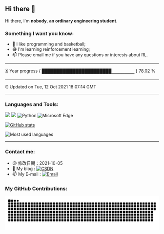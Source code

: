 ## Hi there 👋

Hi there, I'm **nobody**, **an ordinary engineering student**.



### Something I want you know:

- 🏀 I like programming and basketball;
- 😁 I'm learning reinforcement learning;
- 📫 Please email me if you have any questions or interests about RL.

---


⏳ Year progress { ███████████████████████▁▁▁▁▁▁▁ } 78.02 %

---

⏰ Updated on Tue, 12 Oct 2021 18:07:14 GMT

---

### Languages and Tools:

![](https://img.shields.io/badge/tool-VS--Code-blue) 
![](https://img.shields.io/badge/tool-ML--agents-orange) 
![Python](https://img.shields.io/badge/Python-3776AB?style=flat-square&logo=Python&logoColor=white)
![Microsoft Edge](https://img.shields.io/badge/Microsoft_Edge-0078D7?style=flat-square&logo=Microsoft-Edge&logoColor=white)

     

[![GitHub stats](https://github-readme-stats.vercel.app/api?username=X-DDDDD&show_icons=true&theme=radical)](https://github.com/anuraghazra/github-readme-stats)  

![Most used languages](https://github-readme-stats.vercel.app/api/top-langs/?username=X-DDDDD&layout=compact&hide_border=true&langs_count=10)  

---

### Contact me:

- 😜 修改日期：2021-10-05  
- 🤔 My blog   : [![CSDN](https://img.shields.io/badge/@whatever_ittakes-FF8800?style=flat-square&logo=Micro.blog&logoColor=white)](https://blog.csdn.net/whatever_ittakes)        
- 📫 My E-mail : [![Email](https://img.shields.io/badge/1336143736@qq.com-D14836?style=flat-square&logo=gmail&logoColor=white)](mailto:1336143736@qq.com)         


### My GitHub Contributions:  

![](https://raw.githubusercontent.com/X-DDDDD/X-DDDDD/main/assets/github-contribution-grid-snake.svg)  



